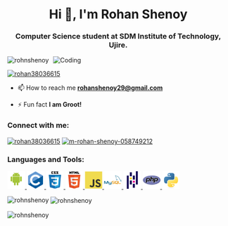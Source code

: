 <h1 align="center">Hi 👋, I'm Rohan Shenoy</h1>
<h3 align="center">Computer Science student at SDM Institute of Technology, Ujire.</h3>
<img align="right" alt="Coding" width="400" src="https://static.wixstatic.com/media/fcf9f1_183add7b26954250a69bc0ac13f8ca50~mv2.gif/v1/fill/w_1600,h_900,al_c,q_90/file.jpg">

<p align="left"> <img src="https://komarev.com/ghpvc/?username=rohnshenoy&label=Profile%20views&color=0e75b6&style=flat" alt="rohnshenoy" /> </p>

<p align="left"> <a href="https://twitter.com/rohan38036615" target="blank"><img src="https://img.shields.io/twitter/follow/rohan38036615?logo=twitter&style=for-the-badge" alt="rohan38036615" /></a> </p>

- 📫 How to reach me **rohanshenoy29@gmail.com**

- ⚡ Fun fact **I am Groot!**

<h3 align="left">Connect with me:</h3>
<p align="left">
<a href="https://twitter.com/rohan38036615" target="blank"><img align="center" src="https://raw.githubusercontent.com/rahuldkjain/github-profile-readme-generator/master/src/images/icons/Social/twitter.svg" alt="rohan38036615" height="30" width="40" /></a>
<a href="https://linkedin.com/in/m-rohan-shenoy-058749212" target="blank"><img align="center" src="https://raw.githubusercontent.com/rahuldkjain/github-profile-readme-generator/master/src/images/icons/Social/linked-in-alt.svg" alt="m-rohan-shenoy-058749212" height="30" width="40" /></a>
</p>

<h3 align="left">Languages and Tools:</h3>
<p align="left"> <a href="https://developer.android.com" target="_blank" rel="noreferrer"> <img src="https://raw.githubusercontent.com/devicons/devicon/master/icons/android/android-original-wordmark.svg" alt="android" width="40" height="40"/> </a> <a href="https://www.cprogramming.com/" target="_blank" rel="noreferrer"> <img src="https://raw.githubusercontent.com/devicons/devicon/master/icons/c/c-original.svg" alt="c" width="40" height="40"/> </a> <a href="https://www.w3schools.com/css/" target="_blank" rel="noreferrer"> <img src="https://raw.githubusercontent.com/devicons/devicon/master/icons/css3/css3-original-wordmark.svg" alt="css3" width="40" height="40"/> </a> <a href="https://www.w3.org/html/" target="_blank" rel="noreferrer"> <img src="https://raw.githubusercontent.com/devicons/devicon/master/icons/html5/html5-original-wordmark.svg" alt="html5" width="40" height="40"/> </a> <a href="https://developer.mozilla.org/en-US/docs/Web/JavaScript" target="_blank" rel="noreferrer"> <img src="https://raw.githubusercontent.com/devicons/devicon/master/icons/javascript/javascript-original.svg" alt="javascript" width="40" height="40"/> </a> <a href="https://www.mysql.com/" target="_blank" rel="noreferrer"> <img src="https://raw.githubusercontent.com/devicons/devicon/master/icons/mysql/mysql-original-wordmark.svg" alt="mysql" width="40" height="40"/> </a> <a href="https://pandas.pydata.org/" target="_blank" rel="noreferrer"> <img src="https://raw.githubusercontent.com/devicons/devicon/2ae2a900d2f041da66e950e4d48052658d850630/icons/pandas/pandas-original.svg" alt="pandas" width="40" height="40"/> </a> <a href="https://www.php.net" target="_blank" rel="noreferrer"> <img src="https://raw.githubusercontent.com/devicons/devicon/master/icons/php/php-original.svg" alt="php" width="40" height="40"/> </a> <a href="https://www.python.org" target="_blank" rel="noreferrer"> <img src="https://raw.githubusercontent.com/devicons/devicon/master/icons/python/python-original.svg" alt="python" width="40" height="40"/> </a> </p>

<p><img align="left" src="https://github-readme-stats.vercel.app/api/top-langs?username=rohnshenoy&show_icons=true&locale=en&layout=compact" alt="rohnshenoy" /></p>

<p>&nbsp;<img align="center" src="https://github-readme-stats.vercel.app/api?username=rohnshenoy&show_icons=true&locale=en" alt="rohnshenoy" /></p>

<p><img align="center" src="https://github-readme-streak-stats.herokuapp.com/?user=rohnshenoy&" alt="rohnshenoy" /></p>
